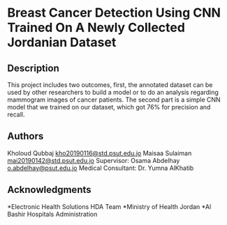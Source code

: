 # Breast Cancer Detection Using CNN Trained On A Newly Collected Jordanian Dataset 

## Description

This project includes two outcomes, first, the annotated dataset can be used by other researchers to build a model or to do an analysis regarding mammogram images of cancer patients. The second part is a simple CNN model that we trained on our dataset, which got 76% for precision and recall.  

## Authors

Kholoud Qubbaj kho20190116@std.psut.edu.jo
Maisaa Sulaiman mai20190142@std.psut.edu.jo
Supervisor: Osama Abdelhay o.abdelhay@psut.edu.jo
Medical Consultant: Dr. Yumna AlKhatib

## Acknowledgments

*Electronic Health Solutions HDA Team 
*Ministry of Health Jordan 
*Al Bashir Hospitals Administration 
